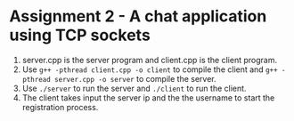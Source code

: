 # Assignment 2 - A chat application using TCP sockets

1. server.cpp is the server program and client.cpp is the client program.
2. Use `g++ -pthread client.cpp -o client` to compile the client and `g++ -pthread server.cpp -o server` to compile the server.
3. Use `./server` to run the server and `./client` to run the client. 
4. The client takes input the server ip and the the username to start the registration process.


